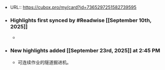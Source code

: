 - URL:: https://cubox.pro/my/card?id=7365297251582739595
- ### Highlights first synced by #Readwise [[September 10th, 2025]]
    - ​
- ### New highlights added [[September 23rd, 2025]] at 2:45 PM
    - 可连续作业的隧道掘进机。​
